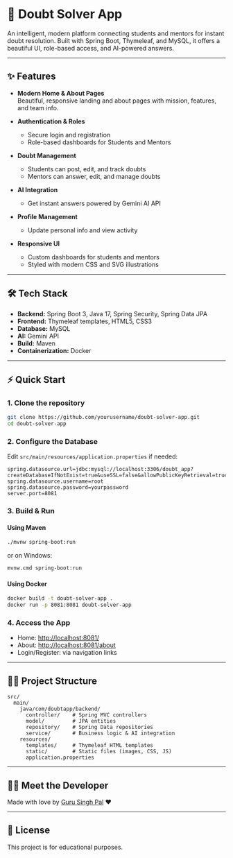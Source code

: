 # 🚀 Doubt Solver App

An intelligent, modern platform connecting students and mentors for instant doubt resolution. Built with Spring Boot, Thymeleaf, and MySQL, it offers a beautiful UI, role-based access, and AI-powered answers.

---

## ✨ Features

- **Modern Home & About Pages**  
  Beautiful, responsive landing and about pages with mission, features, and team info.

- **Authentication & Roles**  
  - Secure login and registration
  - Role-based dashboards for Students and Mentors

- **Doubt Management**  
  - Students can post, edit, and track doubts
  - Mentors can answer, edit, and manage doubts

- **AI Integration**  
  - Get instant answers powered by Gemini AI API

- **Profile Management**  
  - Update personal info and view activity

- **Responsive UI**  
  - Custom dashboards for students and mentors
  - Styled with modern CSS and SVG illustrations

---


## 🛠️ Tech Stack

- **Backend:** Spring Boot 3, Java 17, Spring Security, Spring Data JPA
- **Frontend:** Thymeleaf templates, HTML5, CSS3
- **Database:** MySQL
- **AI:** Gemini API
- **Build:** Maven
- **Containerization:** Docker

---

## ⚡ Quick Start

### 1. Clone the repository

```bash
git clone https://github.com/yourusername/doubt-solver-app.git
cd doubt-solver-app
```

### 2. Configure the Database

Edit `src/main/resources/application.properties` if needed:

```properties
spring.datasource.url=jdbc:mysql://localhost:3306/doubt_app?createDatabaseIfNotExist=true&useSSL=false&allowPublicKeyRetrieval=true&serverTimezone=UTC
spring.datasource.username=root
spring.datasource.password=yourpassword
server.port=8081
```

### 3. Build & Run

#### Using Maven

```bash
./mvnw spring-boot:run
```
or on Windows:
```bash
mvnw.cmd spring-boot:run
```

#### Using Docker

```bash
docker build -t doubt-solver-app .
docker run -p 8081:8081 doubt-solver-app
```

### 4. Access the App

- Home: [http://localhost:8081/](http://localhost:8081/)
- About: [http://localhost:8081/about](http://localhost:8081/about)
- Login/Register: via navigation links

---

## 🧑‍💻 Project Structure

```
src/
  main/
    java/com/doubtapp/backend/
      controller/    # Spring MVC controllers
      model/         # JPA entities
      repository/    # Spring Data repositories
      service/       # Business logic & AI integration
    resources/
      templates/     # Thymeleaf HTML templates
      static/        # Static files (images, CSS, JS)
      application.properties
```

---

## 🙋‍♂️ Meet the Developer

Made with love by [Guru Singh Pal](https://github.com/GuruSinghPal) ❤️

---

## 📄 License

This project is for educational purposes.
